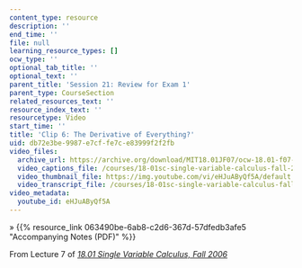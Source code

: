 ```yaml
---
content_type: resource
description: ''
end_time: ''
file: null
learning_resource_types: []
ocw_type: ''
optional_tab_title: ''
optional_text: ''
parent_title: 'Session 21: Review for Exam 1'
parent_type: CourseSection
related_resources_text: ''
resource_index_text: ''
resourcetype: Video
start_time: ''
title: 'Clip 6: The Derivative of Everything?'
uid: db72e3be-9987-e7cf-fe7c-e83999f2f2fb
video_files:
  archive_url: https://archive.org/download/MIT18.01JF07/ocw-18.01-f07-lec07_300k.mp4
  video_captions_file: /courses/18-01sc-single-variable-calculus-fall-2010/024743494c385750af15844eb516967c_eHJuAByQf5A.vtt
  video_thumbnail_file: https://img.youtube.com/vi/eHJuAByQf5A/default.jpg
  video_transcript_file: /courses/18-01sc-single-variable-calculus-fall-2010/9d9a54a910e0115ab45f249e13533be1_eHJuAByQf5A.pdf
video_metadata:
  youtube_id: eHJuAByQf5A
---
```


» {{% resource_link 063490be-6ab8-c2d6-367d-57dfedb3afe5 "Accompanying Notes (PDF)" %}}

From Lecture 7 of [_18.01 Single Variable Calculus, Fall 2006_](/courses/18-01-single-variable-calculus-fall-2006/video_galleries/video-lectures)